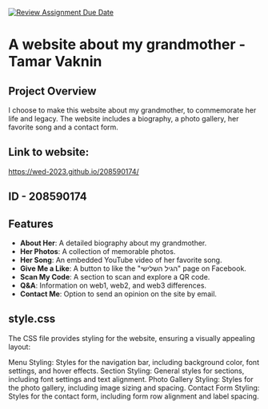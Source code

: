 [![Review Assignment Due Date](https://classroom.github.com/assets/deadline-readme-button-24ddc0f5d75046c5622901739e7c5dd533143b0c8e959d652212380cedb1ea36.svg)](https://classroom.github.com/a/GmyrjvXu)
# A website about my grandmother - Tamar Vaknin 

## Project Overview
I choose to make this website about my grandmother, to commemorate her life and legacy.
The website includes a biography, a photo gallery, her favorite song and a contact form.

## Link to website:
https://wed-2023.github.io/208590174/

## ID - 208590174

## Features
- **About Her**: A detailed biography about my grandmother.
- **Her Photos**: A collection of memorable photos.
- **Her Song**: An embedded YouTube video of her favorite song.
- **Give Me a Like**: A button to like the "הגיל השלישי" page on Facebook.
- **Scan My Code**: A section to scan and explore a QR code.
- **Q&A**: Information on web1, web2, and web3 differences.
- **Contact Me**: Option to send an opinion on the site by email.

## style.css
The CSS file provides styling for the website, ensuring a visually appealing layout:

Menu Styling: Styles for the navigation bar, including background color, font settings, and hover effects.
Section Styling: General styles for sections, including font settings and text alignment.
Photo Gallery Styling: Styles for the photo gallery, including image sizing and spacing.
Contact Form Styling: Styles for the contact form, including form row alignment and label spacing.


